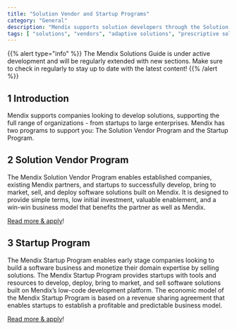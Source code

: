 ```yaml
---
title: "Solution Vendor and Startup Programs"
category: "General"
description: "Mendix supports solution developers through the Solution Vendor and Startup Programs"
tags: [ "solutions", "vendors", "adaptive solutions", "prescriptive solutions" ]
---
```


{{% alert type="info" %}}
The Mendix Solutions Guide is under active development and will be regularly extended with new sections. Make sure to check in regularly to stay up to date with the latest content!
{{% /alert %}}

## 1 Introduction

Mendix supports companies looking to develop solutions, supporting the full range of organizations - from startups to large enterprises. Mendix has two programs to support you: The Solution Vendor Program and the Startup Program.


## 2 Solution Vendor Program

The Mendix Solution Vendor Program enables established companies, existing Mendix partners, and startups to successfully develop, bring to market, sell, and deploy software solutions built on Mendix. It is designed to provide simple terms, low initial investment, valuable enablement, and a win-win business model that benefits the partner as well as Mendix.

[Read more & apply](https://www.mendix.com/marketplace-vendor-program/solutions/)!


## 3 Startup Program

The Mendix Startup Program enables early stage companies looking to build a software business and monetize their domain expertise by selling solutions. The Mendix Startup Program provides startups with tools and resources to develop, deploy, bring to market, and sell software solutions built on Mendix’s low-code development platform. The economic model of the Mendix Startup Program is based on a revenue sharing agreement that enables startups to establish a profitable and predictable business model.

[Read more & apply](https://www.mendix.com/startup-program/)!

